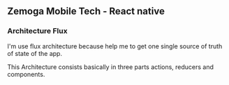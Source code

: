 ## Zemoga Mobile Tech - React native

### Architecture Flux

I'm use flux architecture because help me to get one single source of truth of state of the app.

This Architecture consists basically in three parts actions, reducers and components.